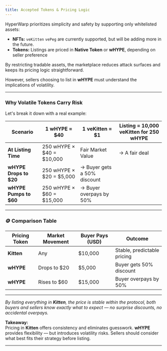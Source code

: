 ```yaml
---
title: Accepted Tokens & Pricing Logic
---
```


HyperWarp prioritizes simplicity and safety by supporting only whitelisted assets:

- **NFTs:** `veKitten` `vePeg` are currently supported, but will be adding more in the future.  
- **Tokens:** Listings are priced in **Native Token** or **wHYPE**, depending on seller preference

By restricting tradable assets, the marketplace reduces attack surfaces and keeps its pricing logic straightforward. 

<Danger>However, sellers choosing to list in **wHYPE** must understand the implications of volatility.</Danger>

---

### Why Volatile Tokens Carry Risk

Let's break it down with a real example:

| Scenario              | 1 wHYPE = $40 | 1 veKitten = $1 | Listing = 10,000 veKitten for 250 wHYPE |
|-----------------------|---------------|------------------|------------------------------------------|
| **At Listing Time**   | 250 wHYPE × $40 = $10,000 | Fair Market Value | → A fair deal                          |
| **wHYPE Drops to $20**| 250 wHYPE × $20 = $5,000  | → Buyer gets a 50% discount             |
| **wHYPE Pumps to $60**| 250 wHYPE × $60 = $15,000 | → Buyer overpays by 50%                 |

---

### 🪙 Comparison Table

| Pricing Token | Market Movement   | Buyer Pays (USD) | Outcome                      |
|---------------|-------------------|------------------|------------------------------|
| **Kitten**    | Any               | $10,000          | Stable, predictable pricing  |
| **wHYPE**     | Drops to $20      | $5,000           | Buyer gets 50% discount      |
| **wHYPE**     | Rises to $60      | $15,000          | Buyer overpays by 50%        |

---
<Tip>*By listing everything in **Kitten**, the price is stable within the protocol, both buyers and sellers know exactly what to expect — no surprise discounts, no accidental overpays.*</Tip>

**Takeaway:**  
Pricing in **Kitten** offers consistency and eliminates guesswork. **wHYPE** provides flexibility — but introduces volatility risks. Sellers should consider what best fits their strategy before listing.

---




